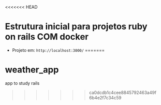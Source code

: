 <<<<<<< HEAD
# Estrutura inicial para projetos ruby on rails COM docker

- Projeto em: `http://localhost:3000/`
=======
# weather_app
app to study rails
>>>>>>> ca0dcdb1c4cee8845792463a49f6b4e2f7c34c59
